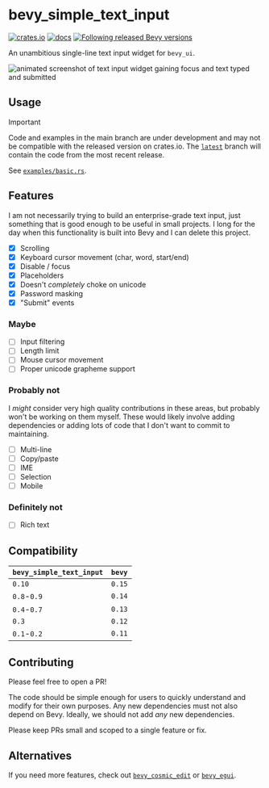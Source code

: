 # bevy_simple_text_input

[![crates.io](https://img.shields.io/crates/v/bevy_simple_text_input.svg)](https://crates.io/crates/bevy_simple_text_input)
[![docs](https://docs.rs/bevy_simple_text_input/badge.svg)](https://docs.rs/bevy_simple_text_input)
[![Following released Bevy versions](https://img.shields.io/badge/Bevy%20tracking-released%20version-lightblue)](https://bevyengine.org/learn/book/plugin-development/#main-branch-tracking)

An unambitious single-line text input widget for `bevy_ui`.

![animated screenshot of text input widget gaining focus and text typed and submitted](assets/screenshot.gif)

## Usage

> [!IMPORTANT]
> Code and examples in the main branch are under development and may not be compatible with the released version on crates.io. The [`latest`](https://github.com/rparrett/bevy_simple_text_input/tree/latest) branch will contain the code from the most recent release.

See [`examples/basic.rs`](https://github.com/rparrett/bevy_simple_text_input/blob/latest/examples/basic.rs).

## Features

I am not necessarily trying to build an enterprise-grade text input, just something that is good enough to be useful in small projects. I long for the day when this functionality is built into Bevy and I can delete this project.

- [X] Scrolling
- [X] Keyboard cursor movement (char, word, start/end)
- [X] Disable / focus
- [X] Placeholders
- [X] Doesn't *completely* choke on unicode
- [X] Password masking
- [X] "Submit" events

### Maybe

- [ ] Input filtering
- [ ] Length limit
- [ ] Mouse cursor movement
- [ ] Proper unicode grapheme support

### Probably not

I *might* consider very high quality contributions in these areas, but probably won't be working on them myself. These would likely involve adding dependencies or adding lots of code that I don't want to commit to maintaining.

- [ ] Multi-line
- [ ] Copy/paste
- [ ] IME
- [ ] Selection
- [ ] Mobile

### Definitely not

- [ ] Rich text

## Compatibility

| `bevy_simple_text_input` | `bevy` |
| :--                      | :--    |
| `0.10`                   | `0.15` |
| `0.8`-`0.9`              | `0.14` |
| `0.4`-`0.7`              | `0.13` |
| `0.3`                    | `0.12` |
| `0.1`-`0.2`              | `0.11` |

## Contributing

Please feel free to open a PR!

The code should be simple enough for users to quickly understand and modify for their own purposes. Any new dependencies must not also depend on Bevy. Ideally, we should not add *any* new dependencies.

Please keep PRs small and scoped to a single feature or fix.

## Alternatives

If you need more features, check out [`bevy_cosmic_edit`](https://github.com/StaffEngineer/bevy_cosmic_edit) or [`bevy_egui`](https://github.com/mvlabat/bevy_egui).
